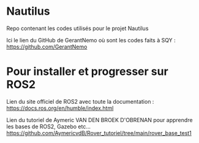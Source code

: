 # Nautilus
Repo contenant les codes utilisés pour le projet Nautilus

Ici le lien du GitHub de GerantNemo où sont les codes faits à SQY : 
https://github.com/GerantNemo

# Pour installer et progresser sur ROS2
Lien du site officiel de ROS2 avec toute la documentation :
https://docs.ros.org/en/humble/index.html

Lien du tutoriel de Aymeric VAN DEN BROEK D'OBRENAN pour apprendre les bases de ROS2, Gazebo etc...
https://github.com/AymericvdB/Rover_tutoriel/tree/main/rover_base_test1
